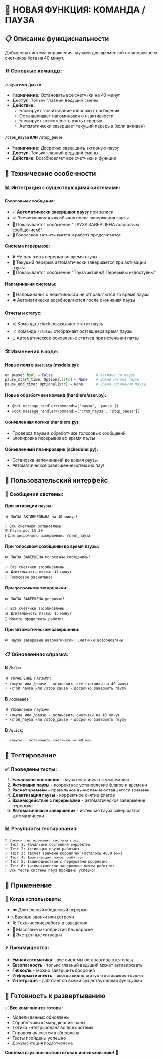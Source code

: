 # 🎯 НОВАЯ ФУНКЦИЯ: КОМАНДА /ПАУЗА

## 📋 Описание функциональности

Добавлена система управления паузами для временной остановки всех счетчиков бота на 40 минут.

### ⏸️ **Основные команды:**

#### `/пауза` или `/pause`
- **Назначение:** Остановить все счетчики на 40 минут
- **Доступ:** Только главный ведущий смены
- **Действие:** 
  - Блокирует засчитывание голосовых сообщений
  - Останавливает напоминания о неактивности
  - Блокирует возможность взять перерыв
  - Автоматически завершает текущий перерыв (если активен)

#### `/стоп_пауза` или `/stop_pause`
- **Назначение:** Досрочно завершить активную паузу
- **Доступ:** Только главный ведущий смены
- **Действие:** Возобновляет все счетчики и функции

## 🔧 Технические особенности

### 📊 **Интеграция с существующими системами:**

#### Голосовые сообщения:
- ✅ **Автоматически завершают паузу** при записи
- 📊 Засчитываются как обычно после завершения паузы
- 💬 Показывается сообщение "ПАУЗА ЗАВЕРШЕНА голосовым сообщением!"
- 🎯 Голосовое засчитывается и работа продолжается

#### Система перерывов:
- ❌ Нельзя взять перерыв во время паузы
- 🔄 Текущий перерыв автоматически завершается при активации паузы
- 💬 Показывается сообщение "Пауза активна! Перерывы недоступны"

#### Напоминания системы:
- 🚫 Напоминания о неактивности не отправляются во время паузы
- ⏯️ Автоматически возобновляются после окончания паузы

#### Отчеты и статус:
- 📊 Команда `/check` показывает статус паузы
- 📈 Команда `/status` отображает оставшееся время паузы
- ⏰ Автоматическое обновление статуса при истечении паузы

### 🛠️ **Изменения в коде:**

#### Новые поля в `UserData` (models.py):
```python
on_pause: bool = False                    # Активна ли пауза
pause_start_time: Optional[str] = None    # Время начала паузы
pause_end_time: Optional[str] = None      # Время окончания паузы
```

#### Новые обработчики команд (handlers/user.py):
- `@bot.message_handler(commands=['пауза', 'pause'])`
- `@bot.message_handler(commands=['стоп_пауза', 'stop_pause'])`

#### Обновленная логика (handlers.py):
- Проверка паузы в обработчике голосовых сообщений
- Блокировка перерывов во время паузы

#### Обновленный планировщик (scheduler.py):
- Остановка напоминаний во время paу­зы
- Автоматическое завершение истекших пауз

## 📱 Пользовательский интерфейс

### 💬 **Сообщения системы:**

#### При активации паузы:
```
⏸️ ПАУЗА АКТИВИРОВАНА на 40 минут!

🚫 Все счетчики остановлены
⏰ Пауза до: 15:30
ℹ️ Для досрочного завершения: /стоп_пауза
```

#### При голосовом сообщении во время паузы:
```
⏯️ ПАУЗА ЗАВЕРШЕНА голосовым сообщением!

✅ Все счетчики возобновлены
📊 Длительность паузы: 15 минут
🎯 Голосовое засчитано!
```

#### При досрочном завершении:
```
⏯️ ПАУЗА ЗАВЕРШЕНА досрочно!

✅ Все счетчики возобновлены
📊 Длительность паузы: 15 минут
🎯 Можете продолжать работу!
```

#### При автоматическом завершении:
```
⏯️ Пауза завершена автоматически! Счетчики возобновлены.
```

### 📋 **Обновленная справка:**

#### В `/help`:
```
⏸️ УПРАВЛЕНИЕ ПАУЗАМИ:
• /пауза или /pause - остановить все счетчики на 40 минут
• /стоп_пауза или /stop_pause - досрочно завершить паузу
```

#### В `/commands`:
```
⏸️ Управление паузами
• /пауза или /pause - остановить счетчики на 40 минут
• /стоп_пауза или /stop_pause - досрочно завершить паузу
```

#### В `/quick`:
```
• /пауза - остановить счетчики на 40 мин
```

## 🧪 Тестирование

### ✅ **Проведены тесты:**
1. **Начальное состояние** - пауза неактивна по умолчанию
2. **Активация паузы** - корректное установление флагов и времени
3. **Расчет времени** - правильное вычисление оставшегося времени
4. **Деактивация паузы** - корректное снятие флагов
5. **Взаимодействие с перерывами** - автоматическое завершение перерыва
6. **Автоматическое завершение** - истекшая пауза завершается автоматически

### 📊 **Результаты тестирования:**
```
🚀 Запуск тестирования системы пауз...
✅ Тест 1: Начальное состояние корректно
✅ Тест 2: Активация паузы работает
✅ Тест 3: Расчет времени корректен (осталось 40.0 мин)
✅ Тест 4: Деактивация паузы работает
✅ Тест 5: Взаимодействие с перерывами корректно
✅ Тест 6: Автоматическое завершение паузы работает
🎉 Все тесты системы пауз пройдены успешно!
```

## 🎯 Применение

### 📝 **Когда использовать:**
- 🍽️ Длительный обеденный перерыв
- 📞 Важные звонки или встречи  
- 🛠️ Технические работы в заведении
- 🎉 Массовые мероприятия без караоке
- 🏥 Экстренные ситуации

### ⚡ **Преимущества:**
- **Умная автоматика** - все системы останавливаются сразу
- **Безопасность** - только главный ведущий может активировать
- **Гибкость** - можно завершить досрочно
- **Информативность** - всегда видно статус и оставшееся время
- **Интеграция** - работает со всеми существующими функциями

## 🚀 Готовность к развертыванию

✅ **Все компоненты готовы:**
- Модели данных обновлены
- Обработчики команд реализованы
- Логика интегрирована во все системы
- Справочная система обновлена
- Тесты пройдены успешно
- Документация подготовлена

**Система пауз полностью готова к использованию!** 🎉
